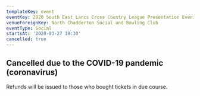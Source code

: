 ```yaml
---
templateKey: event
eventKey: 2020 South East Lancs Cross Country League Presentation Evening
venueForeignKey: North Chadderton Social and Bowling Club
eventType: Social
startsAt: '2020-03-27 19:30'
cancelled: true
---
```

## Cancelled due to the COVID-19 pandemic (coronavirus)

Refunds will be issued to those who bought tickets in due course.
